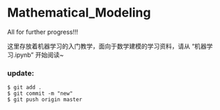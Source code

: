 # Mathematical_Modeling

All for further progress!!!

这里存放着机器学习的入门教学，面向于数学建模的学习资料，请从 “机器学习.ipynb” 开始阅读~

### update:

```
$ git add .
$ git commit -m "new"
$ git push origin master
```